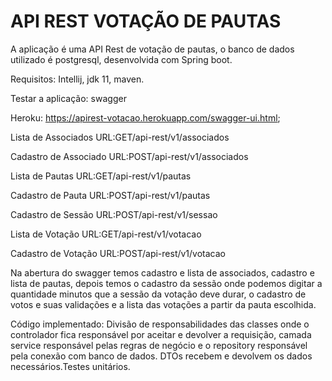 # API REST VOTAÇÃO DE PAUTAS

 A aplicação é uma  API Rest de votação de pautas, o banco de dados utilizado é postgresql, desenvolvida com Spring boot.

  Requisitos:
     Intellij,
     jdk 11,
     maven.
 
  Testar a aplicação: swagger
   
  Heroku: https://apirest-votacao.herokuapp.com/swagger-ui.html;
 
   Lista de Associados
   URL:GET/api-rest/v1/associados   
   
   Cadastro de Associado
   URL:POST/api-rest/v1/associados
   
   Lista de Pautas
   URL:GET/api-rest/v1/pautas
   
   Cadastro de Pauta
   URL:POST/api-rest/v1/pautas
   
   Cadastro de Sessão
   URL:POST/api-rest/v1/sessao
   
   Lista de Votação
   URL:GET/api-rest/v1/votacao
   
   Cadastro de Votação
   URL:POST/api-rest/v1/votacao
   
   
   Na abertura do swagger temos cadastro e lista de associados, cadastro e lista de pautas, depois temos o cadastro da sessão
   onde podemos digitar a quantidade minutos que a sessão da votação deve durar, o cadastro de votos e suas validações e a lista 
   das votações a partir da pauta escolhida.

  Código implementado:
  Divisão de responsabilidades das classes onde o controlador fica responsável por aceitar e devolver a requisição,
  camada service responsável pelas regras de negócio e o repository responsável pela conexão com banco de dados.
  DTOs  recebem e devolvem os dados necessários.Testes unitários.
